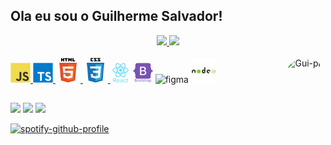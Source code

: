 ## Ola eu sou o Guilherme Salvador!
<div align="center">
  <a href="https://github.com/DevGuiSalvador">
 <img height="180em" src="https://github-readme-stats.vercel.app/api?username=DevGuiSalvador&show_icons=true&theme=dracula&include_all_commits=true&count_private=true"/>
 <img height="180em" src="https://github-readme-stats.vercel.app/api/top-langs/?username=devguisalvador&layout=compact&langs_count=7&theme=dracula"/>
</div>
<div style="display: inline_block"><br>
  <img src="https://raw.githubusercontent.com/devicons/devicon/master/icons/javascript/javascript-original.svg" alt="javascript" width="32" height="32"/>
  <img src="https://raw.githubusercontent.com/devicons/devicon/master/icons/typescript/typescript-original.svg" alt="typescript" width="32" height="32"/>
  <img src="https://raw.githubusercontent.com/devicons/devicon/master/icons/html5/html5-original-wordmark.svg" alt="html5" width="40" height="40"/>
  <img src="https://raw.githubusercontent.com/devicons/devicon/master/icons/css3/css3-original-wordmark.svg" alt="css3" width="40" height="40"/> </a>
  <img src="https://raw.githubusercontent.com/devicons/devicon/master/icons/react/react-original-wordmark.svg" alt="react" width="32" height="32"/>
  <img src="https://raw.githubusercontent.com/devicons/devicon/master/icons/bootstrap/bootstrap-plain-wordmark.svg" alt="bootstrap" width="32" height="32"/>
  <img src="https://www.vectorlogo.zone/logos/figma/figma-icon.svg" alt="figma" width="32" height="32"/>
  <img src="https://raw.githubusercontent.com/devicons/devicon/master/icons/nodejs/nodejs-original-wordmark.svg" alt="nodejs" width="40" height="40"/>
  <img align="right" alt="Gui-pic" height="150" style="border-radius:50px;" src="https://i.pinimg.com/474x/08/e5/ae/08e5aec8bb7817ebebe8aefae0825bed.jpg">
</div>
  
  ##
 
<div> 
  <a href="https://www.instagram.com/devguisalvador/" target="_blank"><img src="https://img.shields.io/badge/-Instagram-%23E4405F?style=for-the-badge&logo=instagram&logoColor=white" target="_blank"></a> 
  <a href = "https://mobile.twitter.com/DevGuiSalvador"><img src="https://img.shields.io/badge/Twitter-1DA1F2?style=for-the-badge&logo=twitter&logoColor=white"></a>
  <a href="https://www.linkedin.com/in/guilhermesalvador" target="_blank"><img src="https://img.shields.io/badge/-LinkedIn-%230077B5?style=for-the-badge&logo=linkedin&logoColor=white" target="_blank"></a> 

<br>
  
[![spotify-github-profile](https://spotify-github-profile.vercel.app/api/view?uid=guilhermegestroy&cover_image=true&theme=novatorem&bar_color=ffffff&bar_color_cover=true)](https://github.com/kittinan/spotify-github-profile)

</div>
